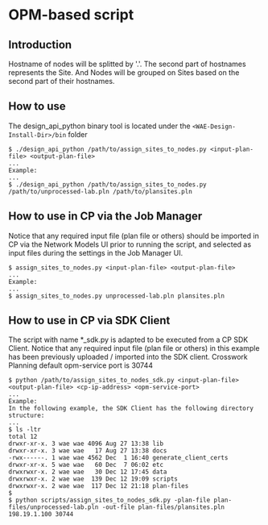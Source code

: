 # OPM-based script

## Introduction
Hostname of nodes will be splitted by '.'. The second part of hostnames
represents the Site. And Nodes will be grouped on Sites based on the second
part of their hostnames.

## How to use
The design_api_python binary tool is located under the `<WAE-Design-Install-Dir>/bin` folder

    $ ./design_api_python /path/to/assign_sites_to_nodes.py <input-plan-file> <output-plan-file>
    ...
    Example:
    ...
    $ ./design_api_python /path/to/assign_sites_to_nodes.py /path/to/unprocessed-lab.pln /path/to/plansites.pln

## How to use in CP via the Job Manager
Notice that any required input file (plan file or others) should be imported
in CP via the Network Models UI prior to running the script, and selected as
input files during the settings in the Job Manager UI.

    $ assign_sites_to_nodes.py <input-plan-file> <output-plan-file>
    ...
    Example:
    ...
    $ assign_sites_to_nodes.py unprocessed-lab.pln plansites.pln

## How to use in CP via SDK Client
The script with name *_sdk.py is adapted to be executed from a CP SDK Client.
Notice that any required input file (plan file or others) in this example has
been previously uploaded / imported into the SDK client.
Crosswork Planning default opm-service port is 30744

    $ python /path/to/assign_sites_to_nodes_sdk.py <input-plan-file> <output-plan-file> <cp-ip-address> <opm-service-port>
    ...
    Example:
    In the following example, the SDK Client has the following directory structure:
    ...
    $ ls -ltr
    total 12
    drwxr-xr-x. 3 wae wae 4096 Aug 27 13:38 lib
    drwxr-xr-x. 3 wae wae   17 Aug 27 13:38 docs
    -rwx------. 1 wae wae 4562 Dec  1 16:40 generate_client_certs
    drwxr-xr-x. 5 wae wae   60 Dec  7 06:02 etc
    drwxrwxr-x. 2 wae wae   30 Dec 12 17:45 data
    drwxrwxr-x. 2 wae wae  139 Dec 12 19:09 scripts
    drwxrwxr-x. 2 wae wae  117 Dec 12 21:18 plan-files
    $
    $ python scripts/assign_sites_to_nodes_sdk.py -plan-file plan-files/unprocessed-lab.pln -out-file plan-files/plansites.pln 198.19.1.100 30744

